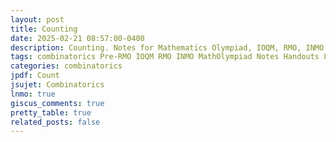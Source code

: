 ```yaml
---
layout: post
title: Counting
date: 2025-02-21 08:57:00-0400
description: Counting. Notes for Mathematics Olympiad, IOQM, RMO, INMO. Problem set, Solutions, Questions, Answers, Hints, Walkthroughs, Discussions, Solutions in pdf.
tags: combinatorics Pre-RMO IOQM RMO INMO MathOlympiad Notes Handouts LectureNotes
categories: combinatorics
jpdf: Count
jsujet: Combinatorics
lnmo: true
giscus_comments: true
pretty_table: true
related_posts: false
---
```

